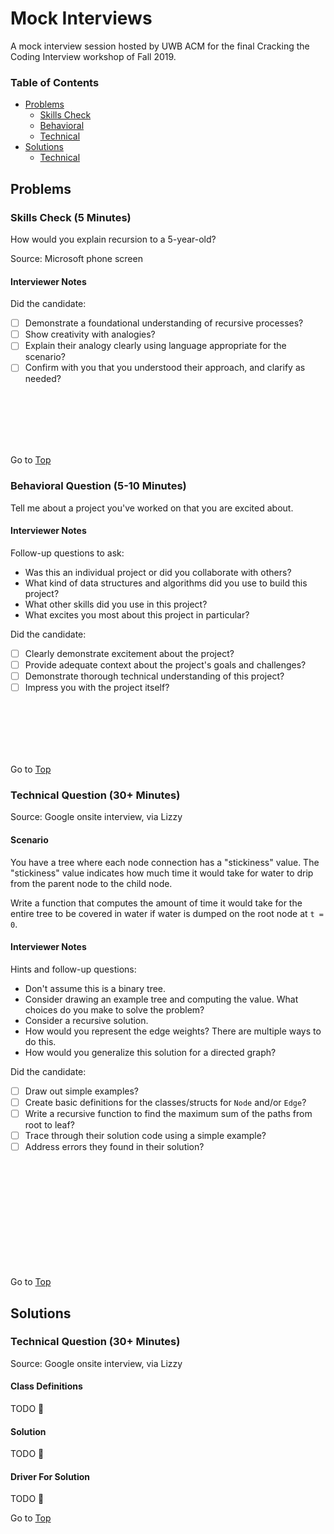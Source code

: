 <!-- Don't remove -->
<a name="top"/>

# Mock Interviews

A mock interview session hosted by UWB ACM for the final Cracking 
the Coding Interview workshop of Fall 2019.

### Table of Contents

* [Problems](#problems)
  * [Skills Check](#p1)
  * [Behavioral](#p2)
  * [Technical](#p3)
* [Solutions](#solutions)
  * [Technical](#s3)

<!-- Don't remove -->
<a name="problems"/>

## Problems

<a name="p1"/>

### Skills Check (5 Minutes)

How would you explain recursion to a 5-year-old?

Source: Microsoft phone screen

#### Interviewer Notes

Did the candidate:

- [ ] Demonstrate a foundational understanding of recursive processes?
- [ ] Show creativity with analogies?
- [ ] Explain their analogy clearly using language appropriate for the scenario?
- [ ] Confirm with you that you understood their approach, and clarify as needed?

<br/><br/><br/><br/><br/>

<!-- Don't remove -->
Go to [Top](#top)

<!-- Don't remove -->
<a name="p2"/>

### Behavioral Question (5-10 Minutes)

Tell me about a project you've worked on that you are excited about.

#### Interviewer Notes

Follow-up questions to ask:

* Was this an individual project or did you collaborate with others?
* What kind of data structures and algorithms did you use to build this project?
* What other skills did you use in this project?
* What excites you most about this project in particular?

Did the candidate:

- [ ] Clearly demonstrate excitement about the project?
- [ ] Provide adequate context about the project's goals and challenges?
- [ ] Demonstrate thorough technical understanding of this project?
- [ ] Impress you with the project itself?

<br/><br/><br/><br/><br/>

<!-- Don't remove -->
Go to [Top](#top)

<!-- Don't remove -->
<a name="p3"/>

### Technical Question (30+ Minutes)

Source: Google onsite interview, via Lizzy

#### Scenario

You have a tree where each node connection has a "stickiness" value. 
The "stickiness" value indicates how much time it would take for water 
to drip from the parent node to the child node.

Write a function that computes the amount of time it would take for 
the entire tree to be covered in water if water is dumped on the root 
node at `t = 0`.

#### Interviewer Notes

Hints and follow-up questions:

- Don't assume this is a binary tree.
- Consider drawing an example tree and computing the value. What choices do you make to solve the problem?
- Consider a recursive solution.
- How would you represent the edge weights? There are multiple ways to do this.
- How would you generalize this solution for a directed graph?

Did the candidate:

- [ ] Draw out simple examples?
- [ ] Create basic definitions for the classes/structs for `Node` and/or `Edge`?
- [ ] Write a recursive function to find the maximum sum of the paths from root to leaf?
- [ ] Trace through their solution code using a simple example?
- [ ] Address errors they found in their solution?

<br/><br/><br/><br/><br/>
<br/><br/><br/><br/><br/>

<!-- Don't remove -->
Go to [Top](#top)

<!-- Don't remove -->
<a name="solutions"/>

## Solutions

<!-- Don't remove -->
<a name="s3"/>

### Technical Question (30+ Minutes)

Source: Google onsite interview, via Lizzy

#### Class Definitions

TODO :bug:

#### Solution 

TODO :bug:

#### Driver For Solution

TODO :bug:

<!-- Don't remove -->
Go to [Top](#top)
